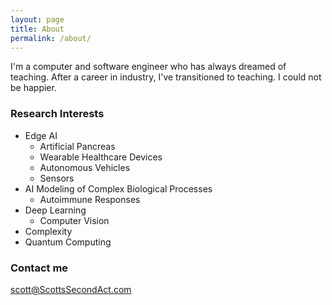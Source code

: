 ```yaml
---
layout: page
title: About
permalink: /about/
---
```


I'm a computer and software engineer who has always dreamed of teaching.  After a career in industry, I've transitioned to teaching.  I could not be happier.

### Research Interests

* Edge AI
  * Artificial Pancreas
  * Wearable Healthcare Devices
  * Autonomous Vehicles
  * Sensors
* AI Modeling of Complex Biological Processes
  * Autoimmune Responses
* Deep Learning
  * Computer Vision
* Complexity
* Quantum Computing

### Contact me

[scott@ScottsSecondAct.com](mailto:scott@ScottsSecondAct.com)